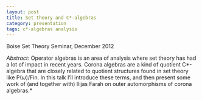 ```yaml
---
layout: post
title: Set theory and C*-algebras
category: presentation
tags: c*-algebras analysis
---
```


Boise Set Theory Seminar, December 2012<!--more-->

*Abstract*: Operator algebras is an area of analysis where set theory has had a lot of impact in recent years. Corona algebras are a kind of quotient C*-algebra that are closely related to quotient structures found in set theory like P($\omega$)/Fin. In this talk I’ll introduce these terms, and then present some work of (and together with) Ilijas Farah on outer automorphisms of corona algebras.*
